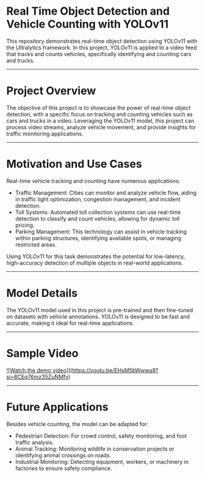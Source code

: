 # Real Time Object Detection and Vehicle Counting with YOLOv11
This repository demonstrates real-time object detection using YOLOv11 with the Ultralytics framework. In this project, YOLOv11 is applied to a video feed that tracks and counts vehicles, specifically identifying and counting cars and trucks.

--------------------------------------------------------------------------------------------

# Project Overview

The objective of this project is to showcase the power of real-time object detection, with a specific focus on tracking and counting vehicles such as cars and trucks in a video. Leveraging the YOLOv11 model, this project can process video streams, analyze vehicle movement, and provide insights for traffic monitoring applications.

--------------------------------------------------------------------------------------------

# Motivation and Use Cases

Real-time vehicle tracking and counting have numerous applications:

* Traffic Management: Cities can monitor and analyze vehicle flow, aiding in traffic light optimization, congestion management, and incident detection.
* Toll Systems: Automated toll collection systems can use real-time detection to classify and count vehicles, allowing for dynamic toll pricing.
* Parking Management: This technology can assist in vehicle tracking within parking structures, identifying available spots, or managing restricted areas.

Using YOLOv11 for this task demonstrates the potential for low-latency, high-accuracy detection of multiple objects in real-world applications.

--------------------------------------------------------------------------------------------

# Model Details

The YOLOv11 model used in this project is pre-trained and then fine-tuned on datasets with vehicle annotations. YOLOv11 is designed to be fast and accurate, making it ideal for real-time applications.

--------------------------------------------------------------------------------------------

# Sample Video

[![Watch the demo video]](https://youtu.be/EHsM5bWwwa8)](https://youtu.be/EHsM5bWwwa8?si=8CEq76mz35ZuNMfv)

--------------------------------------------------------------------------------------------

# Future Applications

Besides vehicle counting, the model can be adapted for:

* Pedestrian Detection: For crowd control, safety monitoring, and foot traffic analysis.
* Animal Tracking: Monitoring wildlife in conservation projects or identifying animal crossings on roads.
* Industrial Monitoring: Detecting equipment, workers, or machinery in factories to ensure safety compliance.
